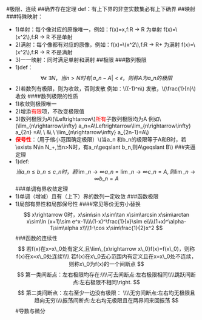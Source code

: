 #极限、连续
##确界存在定理
def：有上下界的非空实数集必有上下确界
##映射
###特殊映射：
- 1)单射：每个像对应的原像唯一，例如：f(x)=x,f:R -> R 为单射 f(x)=\\(x^2\\),f:R -> R 不是单射
- 2)满射：每个像都有对应的原像，例如：f(x)=\\(x^2\\),f:R -> R+ 为满射 f(x)=\\(x^2\\),f:R -> R 不是满射
- 3)一一映射：同时满足单射和满射
##极限
###数列极限
- 1)def：
$$
{\forall\epsilon\ \exists N，当n>N时有|a\_n-A|<\epsilon，则称A为a\_n的极限}
$$
- 2)若数列有极限，则为收敛，否则发散  例如：\\((-1)^n\\) 发散，\\(\frac{1}{n}\\) 收敛
####数列极限的性质
- 1)收敛则极限唯一
- 2)增添<font color="red">有限</font>项，不改变极限值
- 3)数列极限为A\\(\Leftrightarrow\\)<font color="red">所有</font>子数列极限均为A  例如\\(\lim\_{n\rightarrow\infty} a\_n=A\Leftrightarrow\lim\_{n\rightarrow\infty} a\_{2n} =A\ \ \&\ \ \lim\_{n\rightarrow\infty} a\_{2n-1}=A\\)
- <font color="red">**保号性**</font>：（用于缩小范围确定极限）\\(当a\_n 和b\_n的极限等于A和B时，若\exists N\in N\_+,当n>N时，有a\_n\geqslant b\_n,则A\geqslant B\\)
###夹逼定理
- 1)def:
$$
当a\_n\leqslant b\_n\leqslant c\_n时，若\lim\_{n\rightarrow\infty}a\_n=\lim\_{n\rightarrow\infty}c\_n=A,
则\lim\_{n\rightarrow\infty}b\_n=A
$$
###单调有界收敛定理
- 1)单调（增减）且有（上下）界的数列一定收敛
###函数极限
- 1)局部有界性和局部保号性
####常见等价无穷小替换
$$
x\rightarrow 0时，x\sim\sin x\sim\tan x\sim\arcsin x\sim\arctan x\sim\ln (x+1)\sim e^x-1\\\\(1-x)^\frac{1}{x}\sim e\\\\(1+x)^\alpha-1\sim\alpha x\\\\1-\cos x\sim\frac{1}{2}x^2
$$
###函数的连续性
$$
若f(x)在x=x\_0处有定义,且\lim\_{x\rightarrow x\_0}f(x)=f(x\_0)，则称f(x)在x=x\_0处连续\\\\
若f(x)在x\_0去心范围内有定义且在x=x\_0处不连续，则称x\_0为f(x)的一个间断点
$$
$$
第一类间断点：左右极限均存在:\\\\可去间断点:左右极限相同\\\\跳跃间断点:左右极限不相同\right.
$$
$$
第二类间断点：左右至少一边没有极限： \\\\无穷间断点:左右均无极限且趋向无穷\\\\振荡间断点:左右均无极限且在两界间来回振荡
$$
#导数与微分
